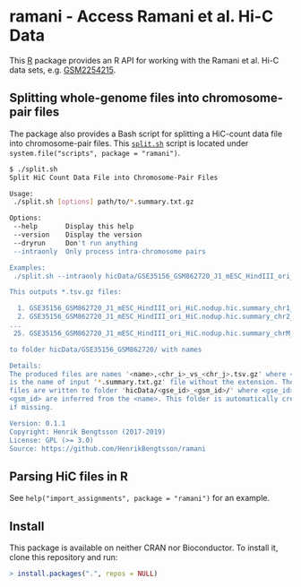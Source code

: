 # ramani - Access Ramani et al. Hi-C Data

This [R] package provides an R API for working with the Ramani et al. Hi-C data sets, e.g. [GSM2254215](https://www.ncbi.nlm.nih.gov/geo/query/acc.cgi?acc=GSM2254215).


## Splitting whole-genome files into chromosome-pair files

The package also provides a Bash script for splitting a HiC-count data file into chromosome-pair files.  This  [`split.sh`](inst/scripts/split.sh) script is located under `system.file("scripts", package = "ramani")`.

```sh
$ ./split.sh 
Split HiC Count Data File into Chromosome-Pair Files

Usage:
 ./split.sh [options] path/to/*.summary.txt.gz

Options:
 --help       Display this help
 --version    Display the version
 --dryrun     Don't run anything
 --intraonly  Only process intra-chromosome pairs

Examples:
 ./split.sh --intraonly hicData/GSE35156_GSM862720_J1_mESC_HindIII_ori_HiC.nodup.hic.summary.txt.gz

This outputs *.tsv.gz files:

  1. GSE35156_GSM862720_J1_mESC_HindIII_ori_HiC.nodup.hic.summary_chr1_vs_chr1.tsv.gz
  2. GSE35156_GSM862720_J1_mESC_HindIII_ori_HiC.nodup.hic.summary_chr2_vs_chr2.tsv.gz
...
 25. GSE35156_GSM862720_J1_mESC_HindIII_ori_HiC.nodup.hic.summary_chrM_vs_chrM.tsv.gz

to folder hicData/GSE35156_GSM862720/ with names 

Details:
The produced files are names '<name>,<chr_i>_vs_<chr_j>.tsv.gz' where <name>
is the name of input '*.summary.txt.gz' file without the extension. The
files are written to folder 'hicData/<gse_id>_<gsm_id>/' where <gse_id> and
<gsm_id> are inferred from the <name>. This folder is automatically created,
if missing.

Version: 0.1.1
Copyright: Henrik Bengtsson (2017-2019)
License: GPL (>= 3.0)
Source: https://github.com/HenrikBengtsson/ramani
```


## Parsing HiC files in R

See `help("import_assignments", package = "ramani")` for an example.



## Install

This package is available on neither CRAN nor Bioconductor.  To install it, clone this repository and run:

```r
> install.packages(".", repos = NULL)
```


[R]: https://www.r-project.org/
